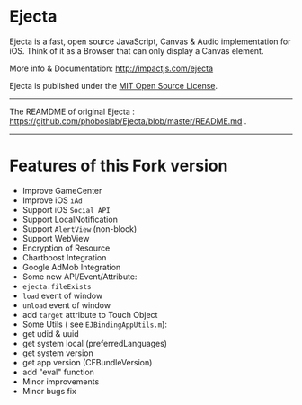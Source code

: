 # Ejecta

Ejecta is a fast, open source JavaScript, Canvas & Audio implementation for iOS. Think of it as a Browser that can only display a Canvas element.

More info & Documentation: http://impactjs.com/ejecta

Ejecta is published under the [MIT Open Source License](http://opensource.org/licenses/mit-license.php).

---------------

The REAMDME of original Ejecta : <https://github.com/phoboslab/Ejecta/blob/master/README.md> .

---------------
# Features of this Fork version

 - Improve GameCenter
 - Improve iOS `iAd`
 - Support iOS `Social API`
 - Support LocalNotification
 - Support `AlertView` (non-block)
 - Support WebView
 - Encryption of Resource
 - Chartboost Integration
 - Google AdMob Integration
 - Some new API/Event/Attribute:
  - `ejecta.fileExists`
  - `load` event of window
  - `unload` event of window
  - add `target` attribute to Touch Object
 - Some Utils ( see `EJBindingAppUtils.m`):
  - get udid & uuid
  - get system local (preferredLanguages)
  - get system version
  - get app version (CFBundleVersion)
  - add "eval" function
 - Minor improvements
 - Minor bugs fix

